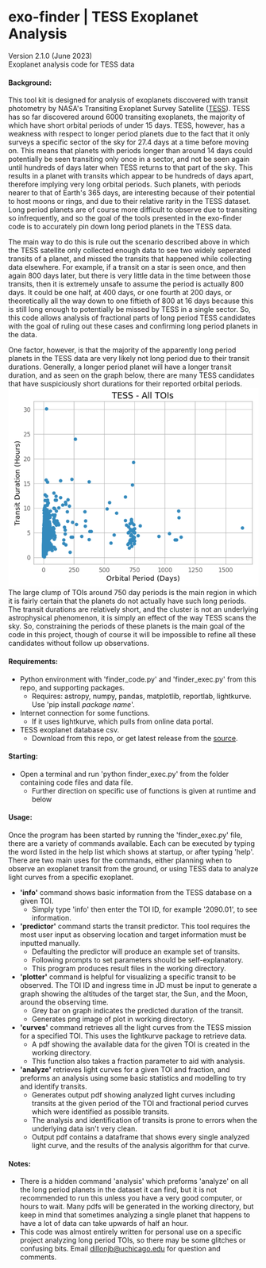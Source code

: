 # exo-finder  |  TESS Exoplanet Analysis
Version 2.1.0 (June 2023) <br>
Exoplanet analysis code for TESS data

#### Background:
This tool kit is designed for analysis of exoplanets discovered with transit photometry by NASA's Transiting Exoplanet Survey Satellite ([TESS](https://tess.mit.edu/)). TESS has so far discovered around 6000 transiting exoplanets, the majority of which have short orbital periods of under 15 days. TESS, however, has a weakness with respect to longer period planets due to the fact that it only surveys a specific sector of the sky for 27.4 days at a time before moving on. This means that planets with periods longer than around 14 days could potentially be seen transiting only once in a sector, and not be seen again until hundreds of days later when TESS returns to that part of the sky. This results in a planet with transits which appear to be hundreds of days apart, therefore implying very long orbital periods. Such planets, with periods nearer to that of Earth's 365 days, are interesting because of their potential to host moons or rings, and due to their relative rarity in the TESS dataset. Long period planets are of course more difficult to observe due to transiting so infrequently, and so the goal of the tools presented in the exo-finder code is to accurately pin down long period planets in the TESS data.

The main way to do this is rule out the scenario described above in which the TESS satellite only collected enough data to see two widely seperated transits of a planet, and missed the transits that happened while collecting data elsewhere. For example, if a transit on a star is seen once, and then again 800 days later, but there is very little data in the time between those transits, then it is extremely unsafe to assume the period is actually 800 days. It could be one half, at 400 days, or one fourth at 200 days, or theoretically all the way down to one fiftieth of 800 at 16 days because this is still long enough to potentially be missed by TESS in a single sector. So, this code allows analysis of fractional parts of long period TESS candidates with the goal of ruling out these cases and confirming long period planets in the data. 

One factor, however, is that the majority of the apparently long period planets in the TESS data are very likely not long period due to their transit durations. Generally, a longer period planet will have a longer transit duration, and as seen on the graph below, there are many TESS candidates that have suspiciously short durations for their reported orbital periods.
![image](./toigraph.png)
The large clump of TOIs around 750 day periods is the main region in which it is fairly certain that the planets do not actually have such long periods. The transit durations are relatively short, and the cluster is not an underlying astrophysical phenomenon, it is simply an effect of the way TESS scans the sky. So, constraining the periods of these planets is the main goal of the code in this project, though of course it will be impossible to refine all these candidates without follow up observations.  

#### Requirements:
* Python environment with 'finder_code.py' and 'finder_exec.py' from this repo, and supporting packages.
  - Requires: astropy, numpy, pandas, matplotlib, reportlab, lightkurve. Use 'pip install *package name*'.
* Internet connection for some functions.
  - If it uses lightkurve, which pulls from online data portal.
* TESS exoplanet database csv.
  - Download from this repo, or get latest release from the [source](https://tev.mit.edu/data/collection/193/).

#### Starting:
* Open a terminal and run 'python finder_exec.py' from the folder containing code files and data file.
  - Further direction on specific use of functions is given at runtime and below

#### Usage: 
Once the program has been started by running the 'finder_exec.py' file, there are a variety of commands available. Each can be executed by typing the word listed in the help list which shows at startup, or after typing 'help'. There are two main uses for the commands, either planning when to observe an exoplanet transit from the ground, or using TESS data to analyze light curves from a specific exoplanet. 
* __'info'__ command shows basic information from the TESS database on a given TOI.
  - Simply type 'info' then enter the TOI ID, for example '2090.01', to see information.
* __'predictor'__ command starts the transit predictor. This tool requires the most user input as observing location and target information must be inputted manually.
  - Defaulting the predictor will produce an example set of transits.
  - Following prompts to set parameters should be self-explanatory.
  - This program produces result files in the working directory.
* __'plotter'__ command is helpful for visualizing a specific transit to be observed. The TOI ID and ingress time in JD must be input to generate a graph showing the altitudes of the target star, the Sun, and the Moon, around the observing time.
  - Grey bar on graph indicates the predicted duration of the transit.
  - Generates png image of plot in working directory.
* __'curves'__ command retrieves all the light curves from the TESS mission for a specified TOI. This uses the lightkurve package to retrieve data.
  - A pdf showing the available data for the given TOI is created in the working directory.
  - This function also takes a fraction parameter to aid with analysis.
* __'analyze'__ retrieves light curves for a given TOI and fraction, and preforms an analysis using some basic statistics and modelling to try and identify transits.
  - Generates output pdf showing analyzed light curves including transits at the given period of the TOI and fractional period curves which were identified as possible transits.
  - The analysis and identification of transits is prone to errors when the underlying data isn't very clean.
  - Output pdf contains a dataframe that shows every single analyzed light curve, and the results of the analysis algorithm for that curve.
 
#### Notes: 
* There is a hidden command 'analysis' which preforms 'analyze' on all the long period planets in the dataset it can find, but it is not recommended to run this unless you have a very good computer, or hours to wait. Many pdfs will be generated in the working directory, but keep in mind that sometimes analyzing a single planet that happens to have a lot of data can take upwards of half an hour. 
* This code was almost entirely written for personal use on a specific project analyzing long period TOIs, so there may be some glitches or confusing bits. Email dillonjb@uchicago.edu for question and comments. 
